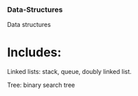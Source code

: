 ### Data-Structures
Data structures 

# Includes:
  Linked lists: stack, queue, doubly linked list.
  
  Tree: binary search tree
